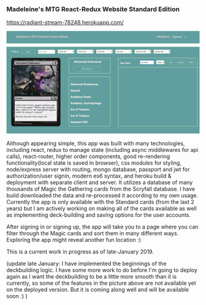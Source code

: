 ### Madeleine's MTG React-Redux Website Standard Edition

https://radiant-stream-78248.herokuapp.com/

![alt picture of app](mtg.jpg "Madeleine's MTG React-Redux Website Standard Edition")

Although appearing simple, this app was built with many technologies, including react, redux to manage state (including async middlewares for api calls), react-router, higher order components, good re-rendering functionality(local state is saved in browser), css modules for styling, node/express server with routing, mongo database, passport and jwt for authorization/user signin, modern es6 syntax, and heroku build & deployment with separate client and server. It utilizes a database of many thousands of Magic the Gathering cards from the Scryfall database. I have build downloaded the data and re-processed it according to my own usage. Currently the app is only available with the Standard cards (from the last 2 years) but I am actively working on making all of the cards available as well as implementing deck-building and saving options for the user accounts.

After signing in or signing up, the app will take you to a page where you can filter through the Magic cards and sort them in many different ways. Exploring the app might reveal another fun location :)

This is a current work in progress as of late-January 2019.

(update late January: I have implemented the beginnings of the deckbuilding logic. I have some more work to do before I'm going to deploy again as I want the deckbuilding to be a little more smooth than it is currently, so some of the features in the picture above are not available yet on the deployed version. But it is coming along well and will be available soon :) )
